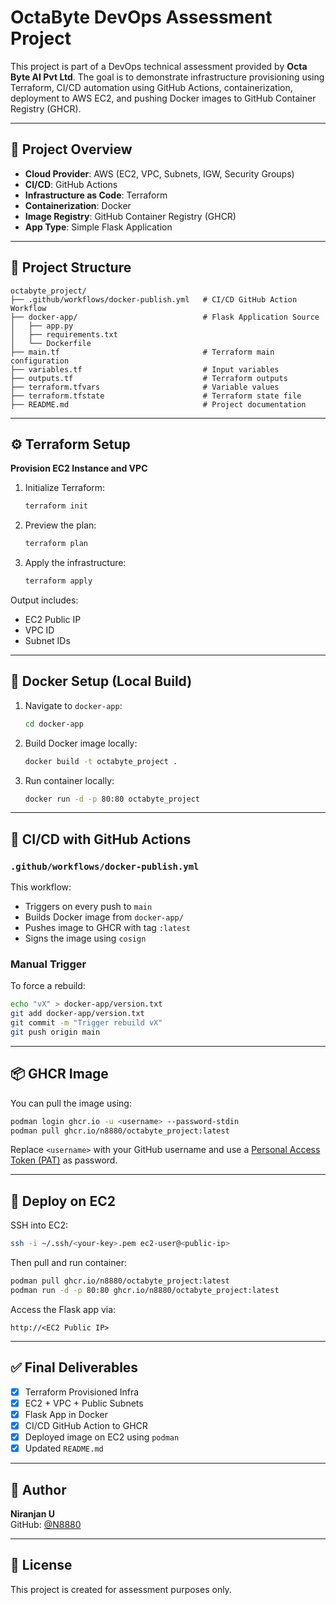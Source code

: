 
# OctaByte DevOps Assessment Project

This project is part of a DevOps technical assessment provided by **Octa Byte AI Pvt Ltd**. The goal is to demonstrate infrastructure provisioning using Terraform, CI/CD automation using GitHub Actions, containerization, deployment to AWS EC2, and pushing Docker images to GitHub Container Registry (GHCR).

---

## 🚀 Project Overview

- **Cloud Provider**: AWS (EC2, VPC, Subnets, IGW, Security Groups)
- **CI/CD**: GitHub Actions
- **Infrastructure as Code**: Terraform
- **Containerization**: Docker
- **Image Registry**: GitHub Container Registry (GHCR)
- **App Type**: Simple Flask Application

---

## 📁 Project Structure

```
octabyte_project/
├── .github/workflows/docker-publish.yml   # CI/CD GitHub Action Workflow
├── docker-app/                            # Flask Application Source
│   ├── app.py
│   ├── requirements.txt
│   └── Dockerfile
├── main.tf                                # Terraform main configuration
├── variables.tf                           # Input variables
├── outputs.tf                             # Terraform outputs
├── terraform.tfvars                       # Variable values
├── terraform.tfstate                      # Terraform state file
├── README.md                              # Project documentation
```

---

## ⚙️ Terraform Setup

**Provision EC2 Instance and VPC**

1. Initialize Terraform:
   ```bash
   terraform init
   ```

2. Preview the plan:
   ```bash
   terraform plan
   ```

3. Apply the infrastructure:
   ```bash
   terraform apply
   ```

Output includes:
- EC2 Public IP
- VPC ID
- Subnet IDs

---

## 🐳 Docker Setup (Local Build)

1. Navigate to `docker-app`:
   ```bash
   cd docker-app
   ```

2. Build Docker image locally:
   ```bash
   docker build -t octabyte_project .
   ```

3. Run container locally:
   ```bash
   docker run -d -p 80:80 octabyte_project
   ```

---

## 🔄 CI/CD with GitHub Actions

### `.github/workflows/docker-publish.yml`

This workflow:
- Triggers on every push to `main`
- Builds Docker image from `docker-app/`
- Pushes image to GHCR with tag `:latest`
- Signs the image using `cosign`

### Manual Trigger

To force a rebuild:
```bash
echo "vX" > docker-app/version.txt
git add docker-app/version.txt
git commit -m "Trigger rebuild vX"
git push origin main
```

---

## 📦 GHCR Image

You can pull the image using:

```bash
podman login ghcr.io -u <username> --password-stdin
podman pull ghcr.io/n8880/octabyte_project:latest
```

Replace `<username>` with your GitHub username and use a [Personal Access Token (PAT)](https://github.com/settings/tokens) as password.

---

## 🚀 Deploy on EC2

SSH into EC2:
```bash
ssh -i ~/.ssh/<your-key>.pem ec2-user@<public-ip>
```

Then pull and run container:

```bash
podman pull ghcr.io/n8880/octabyte_project:latest
podman run -d -p 80:80 ghcr.io/n8880/octabyte_project:latest
```

Access the Flask app via:
```
http://<EC2 Public IP>
```

---

## ✅ Final Deliverables

- [x] Terraform Provisioned Infra
- [x] EC2 + VPC + Public Subnets
- [x] Flask App in Docker
- [x] CI/CD GitHub Action to GHCR
- [x] Deployed image on EC2 using `podman`
- [x] Updated `README.md`

---

## 👤 Author

**Niranjan U**  
GitHub: [@N8880](https://github.com/N8880)

---

## 📝 License

This project is created for assessment purposes only.
